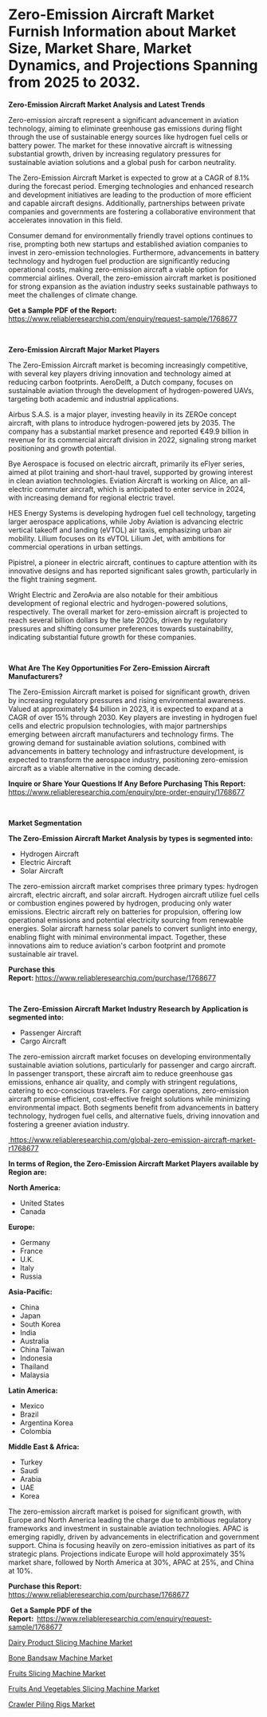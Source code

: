 <p><h1>Zero-Emission Aircraft Market Furnish Information about Market Size, Market Share, Market Dynamics, and Projections Spanning from 2025 to 2032.</h1></p><p><strong>Zero-Emission Aircraft Market Analysis and Latest Trends</strong></p>
<p><p>Zero-emission aircraft represent a significant advancement in aviation technology, aiming to eliminate greenhouse gas emissions during flight through the use of sustainable energy sources like hydrogen fuel cells or battery power. The market for these innovative aircraft is witnessing substantial growth, driven by increasing regulatory pressures for sustainable aviation solutions and a global push for carbon neutrality. </p><p>The Zero-Emission Aircraft Market is expected to grow at a CAGR of 8.1% during the forecast period. Emerging technologies and enhanced research and development initiatives are leading to the production of more efficient and capable aircraft designs. Additionally, partnerships between private companies and governments are fostering a collaborative environment that accelerates innovation in this field. </p><p>Consumer demand for environmentally friendly travel options continues to rise, prompting both new startups and established aviation companies to invest in zero-emission technologies. Furthermore, advancements in battery technology and hydrogen fuel production are significantly reducing operational costs, making zero-emission aircraft a viable option for commercial airlines. Overall, the zero-emission aircraft market is positioned for strong expansion as the aviation industry seeks sustainable pathways to meet the challenges of climate change.</p></p>
<p><strong>Get a Sample PDF of the Report:&nbsp;</strong> <a href="https://www.reliableresearchiq.com/enquiry/request-sample/1768677?utm_campaign=1906&utm_medium=2&utm_source=Github&utm_content=ia&utm_term=11042025&utm_id=zero-emission-aircraft">https://www.reliableresearchiq.com/enquiry/request-sample/1768677</a></p>
<p>&nbsp;</p>
<p><strong>Zero-Emission Aircraft Major Market Players</strong></p>
<p><p>The Zero-Emission Aircraft market is becoming increasingly competitive, with several key players driving innovation and technology aimed at reducing carbon footprints. AeroDelft, a Dutch company, focuses on sustainable aviation through the development of hydrogen-powered UAVs, targeting both academic and industrial applications. </p><p>Airbus S.A.S. is a major player, investing heavily in its ZEROe concept aircraft, with plans to introduce hydrogen-powered jets by 2035. The company has a substantial market presence and reported €49.9 billion in revenue for its commercial aircraft division in 2022, signaling strong market positioning and growth potential.</p><p>Bye Aerospace is focused on electric aircraft, primarily its eFlyer series, aimed at pilot training and short-haul travel, supported by growing interest in clean aviation technologies. Eviation Aircraft is working on Alice, an all-electric commuter aircraft, which is anticipated to enter service in 2024, with increasing demand for regional electric travel.</p><p>HES Energy Systems is developing hydrogen fuel cell technology, targeting larger aerospace applications, while Joby Aviation is advancing electric vertical takeoff and landing (eVTOL) air taxis, emphasizing urban air mobility. Lilium focuses on its eVTOL Lilium Jet, with ambitions for commercial operations in urban settings.</p><p>Pipistrel, a pioneer in electric aircraft, continues to capture attention with its innovative designs and has reported significant sales growth, particularly in the flight training segment.</p><p>Wright Electric and ZeroAvia are also notable for their ambitious development of regional electric and hydrogen-powered solutions, respectively. The overall market for zero-emission aircraft is projected to reach several billion dollars by the late 2020s, driven by regulatory pressures and shifting consumer preferences towards sustainability, indicating substantial future growth for these companies.</p></p>
<p>&nbsp;</p>
<p><strong>What Are The Key Opportunities For Zero-Emission Aircraft Manufacturers?</strong></p>
<p><p>The Zero-Emission Aircraft market is poised for significant growth, driven by increasing regulatory pressures and rising environmental awareness. Valued at approximately $4 billion in 2023, it is expected to expand at a CAGR of over 15% through 2030. Key players are investing in hydrogen fuel cells and electric propulsion technologies, with major partnerships emerging between aircraft manufacturers and technology firms. The growing demand for sustainable aviation solutions, combined with advancements in battery technology and infrastructure development, is expected to transform the aerospace industry, positioning zero-emission aircraft as a viable alternative in the coming decade.</p></p>
<p><strong>Inquire or Share Your Questions If Any Before Purchasing This Report:</strong> <a href="https://www.reliableresearchiq.com/enquiry/pre-order-enquiry/1768677?utm_campaign=1906&utm_medium=2&utm_source=Github&utm_content=ia&utm_term=11042025&utm_id=zero-emission-aircraft">https://www.reliableresearchiq.com/enquiry/pre-order-enquiry/1768677</a></p>
<p>&nbsp;</p>
<p><strong>Market Segmentation</strong></p>
<p><strong>The Zero-Emission Aircraft Market Analysis by types is segmented into:</strong></p>
<p><ul><li>Hydrogen Aircraft</li><li>Electric Aircraft</li><li>Solar Aircraft</li></ul></p>
<p><p>The zero-emission aircraft market comprises three primary types: hydrogen aircraft, electric aircraft, and solar aircraft. Hydrogen aircraft utilize fuel cells or combustion engines powered by hydrogen, producing only water emissions. Electric aircraft rely on batteries for propulsion, offering low operational emissions and potential electricity sourcing from renewable energies. Solar aircraft harness solar panels to convert sunlight into energy, enabling flight with minimal environmental impact. Together, these innovations aim to reduce aviation's carbon footprint and promote sustainable air travel.</p></p>
<p><strong>Purchase this Report:&nbsp;</strong><a href="https://www.reliableresearchiq.com/purchase/1768677?utm_campaign=1906&utm_medium=2&utm_source=Github&utm_content=ia&utm_term=11042025&utm_id=zero-emission-aircraft">https://www.reliableresearchiq.com/purchase/1768677</a></p>
<p>&nbsp;</p>
<p><strong>The Zero-Emission Aircraft Market Industry Research by Application is segmented into:</strong></p>
<p><ul><li>Passenger Aircraft</li><li>Cargo Aircraft</li></ul></p>
<p><p>The zero-emission aircraft market focuses on developing environmentally sustainable aviation solutions, particularly for passenger and cargo aircraft. In passenger transport, these aircraft aim to reduce greenhouse gas emissions, enhance air quality, and comply with stringent regulations, catering to eco-conscious travelers. For cargo operations, zero-emission aircraft promise efficient, cost-effective freight solutions while minimizing environmental impact. Both segments benefit from advancements in battery technology, hydrogen fuel cells, and alternative fuels, driving innovation and fostering a greener aviation industry.</p></p>
<p><a href="https://www.reliableresearchiq.com/global-zero-emission-aircraft-market-r1768677?utm_campaign=1906&utm_medium=2&utm_source=Github&utm_content=ia&utm_term=11042025&utm_id=zero-emission-aircraft">&nbsp;https://www.reliableresearchiq.com/global-zero-emission-aircraft-market-r1768677</a></p>
<p><strong>In terms of Region, the Zero-Emission Aircraft Market Players available by Region are:</strong></p>
<p>
    <p> <strong> North America: </strong>
        <ul>
            <li>United States</li>
            <li>Canada</li>
        </ul>
        </p> 
    <p> <strong> Europe: </strong>
        <ul>
            <li>Germany</li>
            <li>France</li>
            <li>U.K.</li>
            <li>Italy</li>
            <li>Russia</li>
        </ul>
        </p> 
    <p> <strong> Asia-Pacific: </strong>
        <ul>
            <li>China</li>
            <li>Japan</li>
            <li>South Korea</li>
            <li>India</li>
            <li>Australia</li>
            <li>China Taiwan</li>
            <li>Indonesia</li>
            <li>Thailand</li>
            <li>Malaysia</li>
        </ul>
        </p> 
    <p> <strong> Latin America: </strong>
        <ul>
            <li>Mexico</li>
            <li>Brazil</li>
            <li>Argentina Korea</li>
            <li>Colombia</li>
        </ul>
        </p> 
    <p> <strong> Middle East & Africa: </strong>
        <ul>
            <li>Turkey</li>
            <li>Saudi</li>
            <li>Arabia</li>
            <li>UAE</li>
            <li>Korea</li>
        </ul>
    </p>
    </p>
<p><p>The zero-emission aircraft market is poised for significant growth, with Europe and North America leading the charge due to ambitious regulatory frameworks and investment in sustainable aviation technologies. APAC is emerging rapidly, driven by advancements in electrification and government support. China is focusing heavily on zero-emission initiatives as part of its strategic plans. Projections indicate Europe will hold approximately 35% market share, followed by North America at 30%, APAC at 25%, and China at 10%.</p></p>
<p><strong>Purchase this Report: </strong><a href="https://www.reliableresearchiq.com/purchase/1768677?utm_campaign=1906&utm_medium=2&utm_source=Github&utm_content=ia&utm_term=11042025&utm_id=zero-emission-aircraft">https://www.reliableresearchiq.com/purchase/1768677</a></p>
<p>&nbsp;<strong>Get a Sample PDF of the Report:&nbsp;&nbsp;</strong><a href="https://www.reliableresearchiq.com/enquiry/request-sample/1768677?utm_campaign=1906&utm_medium=2&utm_source=Github&utm_content=ia&utm_term=11042025&utm_id=zero-emission-aircraft">https://www.reliableresearchiq.com/enquiry/request-sample/1768677</a></p>
<p><strong></strong></p>
<p><p><a href="https://github.com/spoorsusama/Market-Research-Report-List-1/blob/main/dairy-product-slicing-machine-market.md?utm_campaign=1906&utm_medium=2&utm_source=Github&utm_content=ia&utm_term=11042025&utm_id=zero-emission-aircraft">Dairy Product Slicing Machine Market</a></p><p><a href="https://github.com/tashipmhuiri/Market-Research-Report-List-1/blob/main/bone-bandsaw-machine-market.md?utm_campaign=1906&utm_medium=2&utm_source=Github&utm_content=ia&utm_term=11042025&utm_id=zero-emission-aircraft">Bone Bandsaw Machine Market</a></p><p><a href="https://github.com/lynlynyusay/Market-Research-Report-List-1/blob/main/fruits-slicing-machine-market.md?utm_campaign=1906&utm_medium=2&utm_source=Github&utm_content=ia&utm_term=11042025&utm_id=zero-emission-aircraft">Fruits Slicing Machine Market</a></p><p><a href="https://github.com/balapopepi/Market-Research-Report-List-1/blob/main/fruits-and-vegetables-slicing-machine-market.md?utm_campaign=1906&utm_medium=2&utm_source=Github&utm_content=ia&utm_term=11042025&utm_id=zero-emission-aircraft">Fruits And Vegetables Slicing Machine Market</a></p><p><a href="https://github.com/azorrotutus/Market-Research-Report-List-1/blob/main/crawler-piling-rigs-market.md?utm_campaign=1906&utm_medium=2&utm_source=Github&utm_content=ia&utm_term=11042025&utm_id=zero-emission-aircraft">Crawler Piling Rigs Market</a></p></p>